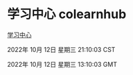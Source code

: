 # 学习中心 colearnhub
[学习中心](http://27.19.33.125:56308/colearnhub/)

2022年 10月 12日 星期三 21:10:03 CST

2022年 10月 12日 星期三 13:10:03 GMT
